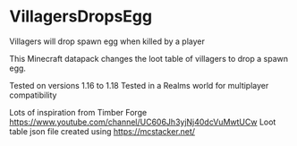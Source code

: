 # VillagersDropsEgg
Villagers will drop spawn egg when killed by a player

This Minecraft datapack changes the loot table of villagers to drop a spawn egg.

Tested on versions 1.16 to 1.18
Tested in a Realms world for multiplayer compatibility

Lots of inspiration from Timber Forge https://www.youtube.com/channel/UC606Jh3yjNj40dcVuMwtUCw
Loot table json file created using https://mcstacker.net/
